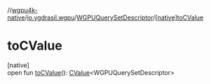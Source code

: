 //[wgpu4k-native](../../../index.md)/[io.ygdrasil.wgpu](../index.md)/[WGPUQuerySetDescriptor](index.md)/[[native]toCValue]([native]to-c-value.md)

# toCValue

[native]\
open fun [toCValue]([native]to-c-value.md)(): [CValue](https://kotlinlang.org/api/core/kotlin-stdlib/kotlinx.cinterop/-c-value/index.html)&lt;WGPUQuerySetDescriptor&gt;